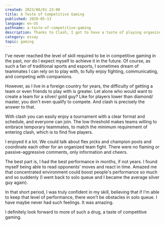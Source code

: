 ```yaml
---
created: 2023/06/01 23:00
title: A Taste of Competitive Gaming
published: 2020-05-13
language: en-US
pathname: a-taste-of-competitive-gaming
description: Thanks to Clash, I got to have a taste of playing organized League of Legends, and it felt amazing.
category: essay
topic: gaming
---
```


I've never reached the level of skill required to be in competitive gaming in the past, nor do I expect myself to achieve it in the future. Of course, as such a fan of traditional sports and esports, I sometimes dream of teammates I can rely on to play with, to fully enjoy fighting, communicating, and competing with companions.

However, as I live in a foreign country for years, the difficulty of getting a team or even friends to play with is greater. Let alone who would want to create a team for a silver/ gold guy? Like for players lower than diamond/ master, you don't even qualify to compete. And clash is precisely the answer to that.

With clash you can easily enjoy a tournament with a clear format and schedule, and everyone can join. The low threshold makes teams willing to embrace temporary teammates, to match the minimum requirement of entering clash, which is to find five players.

I enjoyed it a lot. We could talk about flex picks and champion pools and coordinate each other for an organized team fight. There were no flaming or passive-aggressive comments, only information and cheers.

The best part is, I had the best performance in months, if not years. I found myself being able to read opponents' moves and react in time. Amazed me that concentrated environment could boost people's performance so much and so suddenly (I went back to solo queue and I became the average silver guy again).

In that short period, I was truly confident in my skill, believing that if I'm able to keep that level of performance, there won't be obstacles in solo queue. I have maybe never had such feelings. It was amazing.

I definitely look forward to more of such a drug, a taste of competitive gaming.
